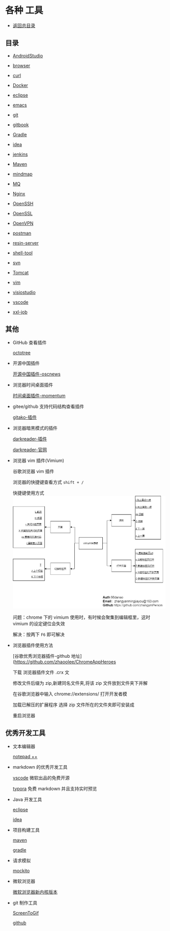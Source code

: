 # 各种 工具

- [返回总目录](../README.md#项目目录)

## 目录

- [AndroidStudio](./AndroidStudio/README.md)

- [browser](./browser/README.md)

- [curl](./curl/README.md)

- [Docker](./Docker/README.md)

- [eclipse](./eclipse/README.md)

- [emacs](./emacs/README.md)

- [git](./git/README.md)

- [gitbook](./gitbook/README.md)

- [Gradle](./Gradle/README.md)

- [idea](./idea/README.md)

- [jenkins](./jenkins/README.md)

- [Maven](./Maven/README.md)

- [mindmap](./mindmap/README.md)

- [MQ](./MQ/README.md)

- [Nginx](./Nginx/README.md)

- [OpenSSH](./OpenSSH/README.md)

- [OpenSSL](./OpenSSL/README.md)

- [OpenVPN](./OpenVPN/README.md)

- [postman](./postman/README.md)

- [resin-server](./resin-server/README.md)

- [shell-tool](./shell-tool/README.md)

- [svn](./svn/README.md)

- [Tomcat](./Tomcat/README.md)

- [vim](./vim/README.md)

- [visiostudio](./visiostudio/README.md)

- [vscode](./vscode/README.md)

- [xxl-job](./xxl-job/README.md)

## 其他

- GitHub 查看插件

  [octotree](https://github.com/ovity/octotree)

- 开源中国插件

  [开源中国插件-oscnews](https://github.com/jaywcjlove/oscnews/releases)

- 浏览器时间桌面插件

  [时间桌面插件-momentum](https://momentumdash.com/)

- gitee/github 支持代码结构查看插件

  [gitako-插件](https://github.com/EnixCoda/Gitako)

- 浏览器暗黑模式的插件

  [darkreader-插件](https://github.com/darkreader/darkreader)

  [darkreader-官网](https://darkreader.org/)

- 浏览器 vim 插件(Vimium)

  谷歌浏览器 vim 插件

  浏览器的快捷键查看方式 `shift + /`

  快捷键使用方式 ![vimium插件快捷键](../Picture/vimium-key.png)

  问题：chrome 下的 vimium 使用时，有时候会聚集到编辑框里，这时 vimium 的设定键位会失效

  解决：按两下 `F6` 即可解决

- 浏览器插件使用方法

  [谷歌优秀浏览器插件-github 地址](https://github.com/zhaoolee/ChromeAppHeroes

  下载 浏览器插件文件 .crx 文

  修改文件后缀为 zip,新建同名文件夹,将该 zip 文件放到文件夹下并解

  在谷歌浏览器中输入 chrome://extensions/ 打开开发者模

  加载已解压的扩展程序 选择 zip 文件所在的文件夹即可安装成

  重启浏览器

## 优秀开发工具

- 文本编辑器

  [notepad ++ ](https://notepad-plus-plus.org/)

* markdown 的优秀开发工具

  [vscode](https://code.visualstudio.com/) 微软出品的免费开源

  [typora](https://typora.io/) 免费 markdown 并且支持实时预览

* Java 开发工具

  [eclipse](https://www.eclipse.org/)

  [idea](http://www.jetbrains.com/idea/)

* 项目构建工具

  [maven](http://maven.apache.org/)

  [gradle](https://gradle.org)

* 请求模拟

  [mockito](https://github.com/mockito/mockito)

* 微软浏览器

  [微软浏览器新内核版本](https://www.microsoftedgeinsider.com/zh-cn/)

- git 制作工具

  [ScreenToGif](https://www.screentogif.com/)

  [github](https://github.com/NickeManarin/ScreenToGif)
